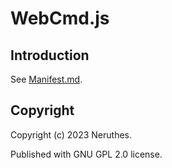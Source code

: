 # WebCmd.js

## Introduction

See [Manifest.md](https://pub-714f8d634e8f451d9f2fe91a4debfa23.r2.dev/keep/webcmdjs/Manifest.md.pdf--1e6f68217ae269ca1751a11de58ec118.pdf).


## Copyright

Copyright (c) 2023 Neruthes.

Published with GNU GPL 2.0 license.
